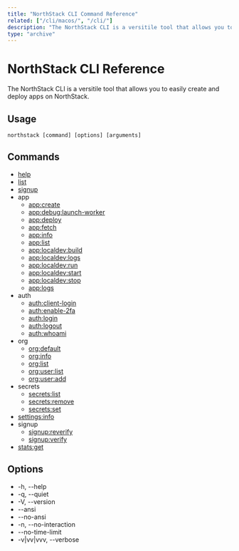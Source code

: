 ```yaml
---
title: "NorthStack CLI Command Reference"
related: ["/cli/macos/", "/cli/"]
description: "The NorthStack CLI is a versitile tool that allows you to easily create and deploy apps on NorthStack."
type: "archive"
---
```


# NorthStack CLI Reference

The NorthStack CLI is a versitile tool that allows you to easily create and deploy apps on NorthStack.

## Usage

`northstack [command] [options] [arguments]`

## Commands

* [help](/cli/reference/help/)
* [list](/cli/reference/list/)
* [signup](/cli/reference/signup/)
* app
  * [app:create](/cli/reference/app/create/)
  * [app:debug:launch-worker](/cli/reference/app/debug/launch-worker/)
  * [app:deploy](/cli/reference/app/deploy/)
  * [app:fetch](/cli/reference/app/fetch/)
  * [app:info](/cli/reference/app/info/)
  * [app:list](/cli/reference/app/list/)
  * [app:localdev:build](/cli/reference/app/localdev/build/)
  * [app:localdev:logs](/cli/reference/app/localdev/logs/)
  * [app:localdev:run](/cli/reference/app/localdev/run/)
  * [app:localdev:start](/cli/reference/app/localdev/start/)
  * [app:localdev:stop](/cli/reference/app/localdev/stop/)
  * [app:logs](/cli/reference/app/logs/)
* auth
  * [auth:client-login](/cli/reference/auth/client-login/)
  * [auth:enable-2fa](/cli/reference/auth/enable-2fa/)
  * [auth:login](/cli/reference/auth/login/)
  * [auth:logout](/cli/reference/auth/logout/)
  * [auth:whoami](/cli/reference/auth/whoami/)
* org
  * [org:default](/cli/reference/org/default/)
  * [org:info](/cli/reference/org/info/)
  * [org:list](/cli/reference/org/list/)
  * [org:user:list](/cli/reference/org/user/list/)
  * [org:user:add](/cli/reference/org/user/add/)
* secrets
  * [secrets:list](/cli/reference/secrets/list/)
  * [secrets:remove](/cli/reference/secrets/remove/)
  * [secrets:set](/cli/reference/secrets/set/)
* [settings:info](/cli/reference/settings/info/)
* signup
  * [signup:reverify](/cli/reference/signup/reverify/)
  * [signup:verify](/cli/reference/signup/verify/)
* [stats:get](/cli/reference/stats/get/)

## Options

* -h, --help
* -q, --quiet
* -V, --version
* --ansi
* --no-ansi
* -n, --no-interaction
* --no-time-limit
* -v|vv|vvv, --verbose